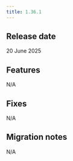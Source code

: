 ```yaml
---
title: 1.36.1
---
```


## Release date

20 June 2025

## Features

N/A

## Fixes

N/A

## Migration notes

N/A


